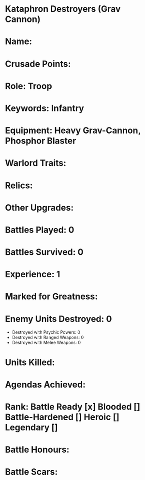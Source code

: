 # Kataphron Destroyers (Grav Cannon)

# Name: 
# Crusade Points:
# Role: Troop
# Keywords: Infantry
# Equipment: Heavy Grav-Cannon, Phosphor Blaster
# Warlord Traits:
# Relics:
# Other Upgrades:

# Battles Played: 0
# Battles Survived: 0
# Experience: 1
# Marked for Greatness:
# Enemy Units Destroyed: 0  
  * Destroyed with Psychic Powers: 0 
  * Destroyed with Ranged Weapons: 0 
  * Destroyed with Melee Weapons: 0
# Units Killed: 
# Agendas Achieved:

# Rank: Battle Ready [x] Blooded [] Battle-Hardened [] Heroic [] Legendary []

# Battle Honours: 
# Battle Scars:

